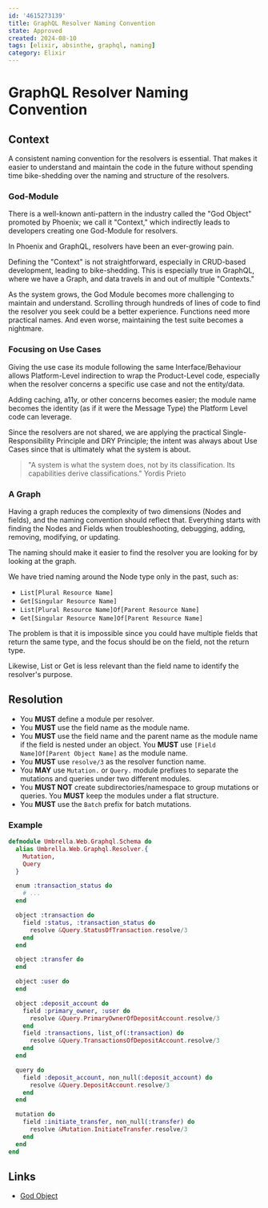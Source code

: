 ```yaml
---
id: '4615273139'
title: GraphQL Resolver Naming Convention
state: Approved
created: 2024-08-10
tags: [elixir, absinthe, graphql, naming]
category: Elixir
---
```


# GraphQL Resolver Naming Convention

## Context

A consistent naming convention for the resolvers is essential. That makes it
easier to understand and maintain the code in the future without spending time
bike-shedding over the naming and structure of the resolvers.

### God-Module

There is a well-known anti-pattern in the industry called the "God Object"
promoted by Phoenix; we call it "Context," which indirectly leads to developers
creating one God-Module for resolvers.

In Phoenix and GraphQL, resolvers have been an ever-growing pain.

Defining the "Context" is not straightforward, especially in CRUD-based
development, leading to bike-shedding. This is especially true in GraphQL, where
we have a Graph, and data travels in and out of multiple "Contexts."

As the system grows, the God Module becomes more challenging to maintain and
understand. Scrolling through hundreds of lines of code to find the resolver you
seek could be a better experience. Functions need more practical names. And even
worse, maintaining the test suite becomes a nightmare.

### Focusing on Use Cases

Giving the use case its module following the same Interface/Behaviour allows
Platform-Level indirection to wrap the Product-Level code, especially when the
resolver concerns a specific use case and not the entity/data.

Adding caching, a11y, or other concerns becomes easier; the module name becomes
the identity (as if it were the Message Type) the Platform Level code can
leverage.

Since the resolvers are not shared, we are applying the practical
Single-Responsibility Principle and DRY Principle; the intent was always about
Use Cases since that is ultimately what the system is about.

> "A system is what the system does, not by its classification. Its capabilities
> derive classifications." Yordis Prieto

### A Graph

Having a graph reduces the complexity of two dimensions (Nodes and fields), and
the naming convention should reflect that. Everything starts with finding the
Nodes and Fields when troubleshooting, debugging, adding, removing, modifying,
or updating.

The naming should make it easier to find the resolver you are looking for by
looking at the graph.

We have tried naming around the Node type only in the past, such as:

- `List[Plural Resource Name]`
- `Get[Singular Resource Name]`
- `List[Plural Resource Name]Of[Parent Resource Name]`
- `Get[Singular Resource Name]Of[Parent Resource Name]`

The problem is that it is impossible since you could have multiple fields that
return the same type, and the focus should be on the field, not the return type.

Likewise, List or Get is less relevant than the field name to identify the
resolver's purpose.

## Resolution

- You **MUST** define a module per resolver.
- You **MUST** use the field name as the module name.
- You **MUST** use the field name and the parent name as the module name if the
  field is nested under an object. You **MUST** use
  `[Field Name]Of[Parent Object Name]` as the module name.
- You **MUST** use `resolve/3` as the resolver function name.
- You **MAY** use `Mutation.` or `Query.` module prefixes to separate the
  mutations and queries under two different modules.
- You **MUST NOT** create subdirectories/namespace to group mutations or queries.
  You **MUST** keep the modules under a flat structure.
- You **MUST** use the `Batch` prefix for batch mutations.

### Example

```elixir
defmodule Umbrella.Web.Graphql.Schema do
  alias Umbrella.Web.Graphql.Resolver.{
    Mutation,
    Query
  }

  enum :transaction_status do
    # ...
  end

  object :transaction do
    field :status, :transaction_status do
      resolve &Query.StatusOfTransaction.resolve/3
    end
  end

  object :transfer do
  end

  object :user do
  end

  object :deposit_account do
    field :primary_owner, :user do
      resolve &Query.PrimaryOwnerOfDepositAccount.resolve/3
    end
    field :transactions, list_of(:transaction) do
      resolve &Query.TransactionsOfDepositAccount.resolve/3
    end
  end

  query do
    field :deposit_account, non_null(:deposit_account) do
      resolve &Query.DepositAccount.resolve/3
    end
  end

  mutation do
    field :initiate_transfer, non_null(:transfer) do
      resolve &Mutation.InitiateTransfer.resolve/3
    end
  end
end
```

## Links

- [God Object](https://en.wikipedia.org/wiki/God_object)
